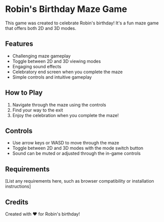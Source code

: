 # Robin's Birthday Maze Game

This game was created to celebrate Robin's birthday! It's a fun maze game that offers both 2D and 3D modes.

## Features

- Challenging maze gameplay
- Toggle between 2D and 3D viewing modes
- Engaging sound effects
- Celebratory end screen when you complete the maze
- Simple controls and intuitive gameplay

## How to Play

1. Navigate through the maze using the controls
2. Find your way to the exit
3. Enjoy the celebration when you complete the maze!

## Controls

- Use arrow keys or WASD to move through the maze
- Toggle between 2D and 3D modes with the mode switch button
- Sound can be muted or adjusted through the in-game controls

## Requirements

[List any requirements here, such as browser compatibility or installation instructions]

## Credits

Created with ❤️ for Robin's birthday!

